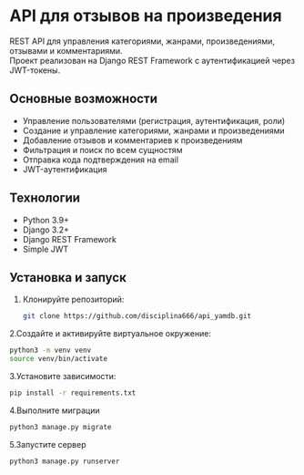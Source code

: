# API для отзывов на произведения

REST API для управления категориями, жанрами, произведениями, отзывами и комментариями.  
Проект реализован на Django REST Framework с аутентификацией через JWT-токены.

## Основные возможности

- Управление пользователями (регистрация, аутентификация, роли)
- Создание и управление категориями, жанрами и произведениями
- Добавление отзывов и комментариев к произведениям
- Фильтрация и поиск по всем сущностям
- Отправка кода подтверждения на email
- JWT-аутентификация

## Технологии

- Python 3.9+
- Django 3.2+
- Django REST Framework
- Simple JWT

## Установка и запуск

1. Клонируйте репозиторий:
   ```bash
   git clone https://github.com/disciplina666/api_yamdb.git
   ```
2.Создайте и активируйте виртуальное окружение:
```bash
python3 -m venv venv
source venv/bin/activate 
```
3.Установите зависимости:
```bash
pip install -r requirements.txt
```
4.Выполните миграции
```bash
python3 manage.py migrate
```
5.Запустите сервер
```bash
python3 manage.py runserver
```
